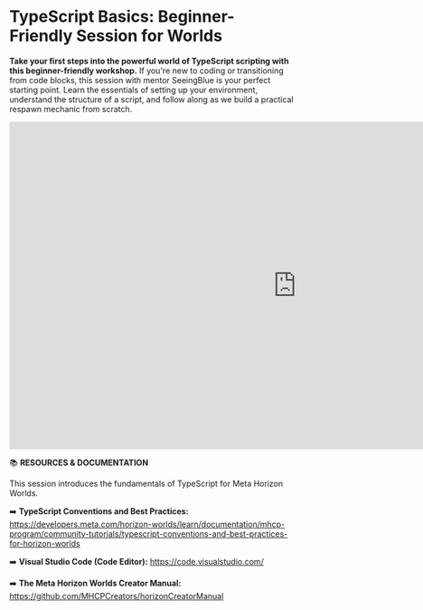 # TypeScript Basics: Beginner-Friendly Session for Worlds
**Take your first steps into the powerful world of TypeScript scripting with this beginner-friendly workshop.** If you're new to coding or transitioning from code blocks, this session with mentor SeeingBlue is your perfect starting point. Learn the essentials of setting up your environment, understand the structure of a script, and follow along as we build a practical respawn mechanic from scratch.

<iframe width="1014" height="579" src="https://www.youtube.com/embed/WIG9i3kpBO4" title="Getting Started with Typescript with SeeingBlue" frameborder="0" allow="accelerometer; autoplay; clipboard-write; encrypted-media; gyroscope; picture-in-picture; web-share" referrerpolicy="strict-origin-when-cross-origin" allowfullscreen></iframe>

📚 **RESOURCES & DOCUMENTATION**

This session introduces the fundamentals of TypeScript for Meta Horizon Worlds.

➡️ **TypeScript Conventions and Best Practices:** https://developers.meta.com/horizon-worlds/learn/documentation/mhcp-program/community-tutorials/typescript-conventions-and-best-practices-for-horizon-worlds

➡️ **Visual Studio Code (Code Editor):** https://code.visualstudio.com/

➡️ **The Meta Horizon Worlds Creator Manual:** https://github.com/MHCPCreators/horizonCreatorManual
